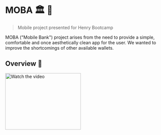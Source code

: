 # MOBA <g-emoji class="g-emoji" alias="classical_building" fallback-src="https://github.githubassets.com/images/icons/emoji/unicode/1f3db.png">🏛️</g-emoji> <g-emoji class="g-emoji" alias="iphone" fallback-src="https://github.githubassets.com/images/icons/emoji/unicode/1f4f1.png">📱</g-emoji>

> Mobile project presented for Henry Bootcamp

MOBA ("Mobile Bank") project arises from the need to provide a simple, comfortable and once aesthetically clean app for the user. We wanted to improve the shortcomings of other available wallets.

## Overview <g-emoji class="g-emoji" alias="eyes" fallback-src="https://github.githubassets.com/images/icons/emoji/unicode/1f440.png">👀</g-emoji>

<a href="https://www.youtube.com/watch?v=fs4kmvSOWmg" target="_blank">
 <img src="http://img.youtube.com/vi/fs4kmvSOWmg/default.jpg" alt="Watch the video" width="240" height="180" />
</a>

